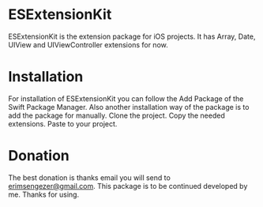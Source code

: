 # ESExtensionKit

ESExtensionKit is the extension package for iOS projects. It has Array, Date, UIView and UIViewController extensions for now. 

# Installation
For installation of ESExtensionKit you can follow the Add Package of the Swift Package Manager.
Also another installation way of the package is to add the package for manually. 
Clone the project.
Copy the needed extensions.
Paste to your project.

# Donation
The best donation is thanks email you will send to erimsengezer@gmail.com.
This package is to be continued developed by me.
Thanks for using.
 
